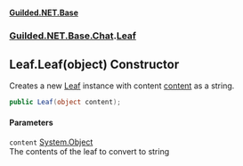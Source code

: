 
#### [Guilded.NET.Base](index 'index')
### [Guilded.NET.Base.Chat](index#Guilded_NET_Base_Chat 'Guilded.NET.Base.Chat').[Leaf](Leaf 'Guilded.NET.Base.Chat.Leaf')
## Leaf.Leaf(object) Constructor
Creates a new [Leaf](Leaf 'Guilded.NET.Base.Chat.Leaf') instance with content [content](Leaf_Leaf(object)#Guilded_NET_Base_Chat_Leaf_Leaf(object)_content 'Guilded.NET.Base.Chat.Leaf.Leaf(object).content') as a string.  
```csharp
public Leaf(object content);
```

#### Parameters
<a name='Guilded_NET_Base_Chat_Leaf_Leaf(object)_content'></a>
`content` [System.Object](https://docs.microsoft.com/en-us/dotnet/api/System.Object 'System.Object')  
The contents of the leaf to convert to string
  
